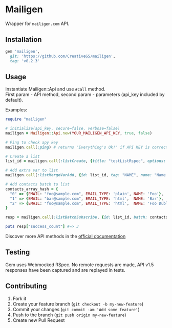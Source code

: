 # Mailigen
Wrapper for `mailigen.com` API.

## Installation

```rb
gem 'mailigen',
  git: 'https://github.com/CreativeGS/mailigen',
  tag: 'v0.2.3'
```

## Usage
Instantiate Mailigen::Api and use `#call` method.  
First param - API method, second param - parameters (api_key included by default).

Examples:

```rb
require "mailigen"

# initialize(api_key, secure=false, verbose=false) 
mailigen = Mailigen::Api.new(YOUR_MAILIGEN_API_KEY, true, false)

# Ping to check apy key
mailigen.call(:ping) # returns "Everything's Ok!" if API KEY is correct

# Create a list
list_id = mailigen.call(:listCreate, {title: "testListRspec", options: {permission_reminder: "Your in", notify_to: "foo@bar.com", subscription_notify: false}})

# Add extra var to list
mailigen.call(:listMergeVarAdd, {id: list_id, tag: "NAME", name: "Name of user"})

# Add contacts batch to list
contacts_array_hash = {
  "0" => {EMAIL: "foo@sample.com", EMAIL_TYPE: 'plain', NAME: 'Foo'},
  "1" => {EMAIL: "bar@sample.com", EMAIL_TYPE: 'html',  NAME: 'Bar'},
  "2" => {EMAIL: "foo@sample.com", EMAIL_TYPE: 'html',  NAME: 'Foo Dublicate'}
}

resp = mailigen.call(:listBatchSubscribe, {id: list_id, batch: contacts_array_hash, double_optin: false})

puts resp["success_count"] #=> 3
```

Discover more API methods in the [official documentation](http://dev.mailigen.com/functions)

## Testing
Gem uses Webmocked RSpec. No remote requests are made, API v1.5 responses have been captured and are replayed in tests.

## Contributing

1. Fork it
2. Create your feature branch (`git checkout -b my-new-feature`)
3. Commit your changes (`git commit -am 'Add some feature'`)
4. Push to the branch (`git push origin my-new-feature`)
5. Create new Pull Request
